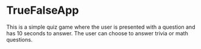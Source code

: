# TrueFalseApp
This is a simple quiz game where the user is presented with a question and has 10 seconds to answer.  The user can choose to answer trivia or math questions.


